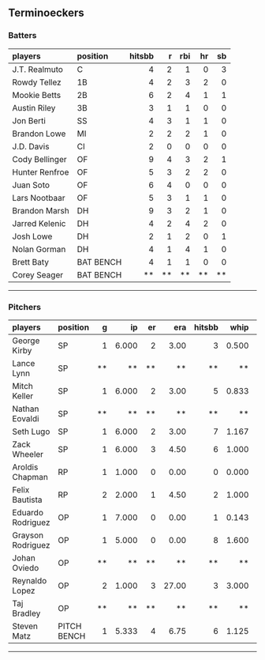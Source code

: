 ## Terminoeckers

### Batters

 
|players        |position  | hitsbb|  r| rbi| hr| sb| 
|:--------------|:---------|------:|--:|---:|--:|--:| 
|J.T. Realmuto  |C         |      4|  2|   1|  0|  3| 
|Rowdy Tellez   |1B        |      4|  2|   3|  2|  0| 
|Mookie Betts   |2B        |      6|  2|   4|  1|  1| 
|Austin Riley   |3B        |      3|  1|   1|  0|  0| 
|Jon Berti      |SS        |      4|  3|   1|  1|  0| 
|Brandon Lowe   |MI        |      2|  2|   2|  1|  0| 
|J.D. Davis     |CI        |      2|  0|   0|  0|  0| 
|Cody Bellinger |OF        |      9|  4|   3|  2|  1| 
|Hunter Renfroe |OF        |      5|  3|   2|  2|  0| 
|Juan Soto      |OF        |      6|  4|   0|  0|  0| 
|Lars Nootbaar  |OF        |      5|  3|   1|  1|  0| 
|Brandon Marsh  |DH        |      9|  3|   2|  1|  0| 
|Jarred Kelenic |DH        |      4|  2|   4|  2|  0| 
|Josh Lowe      |DH        |      2|  1|   2|  0|  1| 
|Nolan Gorman   |DH        |      4|  1|   4|  1|  0| 
|Brett Baty     |BAT BENCH |      4|  1|   1|  0|  0| 
|Corey Seager   |BAT BENCH |     **| **|  **| **| **| 

* * *

### Pitchers

 
|players           |position    |  g|    ip| er|   era| hitsbb|  whip| so|  w| sv| 
|:-----------------|:-----------|--:|-----:|--:|-----:|------:|-----:|--:|--:|--:| 
|George Kirby      |SP          |  1| 6.000|  2|  3.00|      3| 0.500|  5|  1|  0| 
|Lance Lynn        |SP          | **|    **| **|    **|     **|    **| **| **| **| 
|Mitch Keller      |SP          |  1| 6.000|  2|  3.00|      5| 0.833|  5|  1|  0| 
|Nathan Eovaldi    |SP          | **|    **| **|    **|     **|    **| **| **| **| 
|Seth Lugo         |SP          |  1| 6.000|  2|  3.00|      7| 1.167|  6|  0|  0| 
|Zack Wheeler      |SP          |  1| 6.000|  3|  4.50|      6| 1.000| 11|  1|  0| 
|Aroldis Chapman   |RP          |  1| 1.000|  0|  0.00|      0| 0.000|  2|  0|  0| 
|Felix Bautista    |RP          |  2| 2.000|  1|  4.50|      2| 1.000|  3|  1|  0| 
|Eduardo Rodriguez |OP          |  1| 7.000|  0|  0.00|      1| 0.143|  6|  0|  0| 
|Grayson Rodriguez |OP          |  1| 5.000|  0|  0.00|      8| 1.600|  6|  0|  0| 
|Johan Oviedo      |OP          | **|    **| **|    **|     **|    **| **| **| **| 
|Reynaldo Lopez    |OP          |  2| 1.000|  3| 27.00|      3| 3.000|  1|  0|  0| 
|Taj Bradley       |OP          | **|    **| **|    **|     **|    **| **| **| **| 
|Steven Matz       |PITCH BENCH |  1| 5.333|  4|  6.75|      6| 1.125|  7|  0|  0| 


* * *


